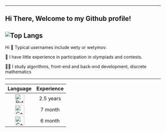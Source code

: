 ----
## Hi There, Welcome to my Github profile! 
![Top Langs](https://github-readme-stats-git-masterrstaa-rickstaa.vercel.app/api/top-langs/?username=wetymov&layout=compact&theme=transparent&hide_border=true&langs_count=10)
----
Hi 👋 Typical usernames include wety or wetymov.

🌱 I have little experience in participation in olympiads and contests.

👨‍💻 I study algorithms, front-end and back-end development, discrete mathematics


---------
|                                                      Language                                                      | Experience |
|:--------------------------------------------------------------------------------------------------------------------:|:----------:|
| <img style="width: 30px; height: 30px" src="https://cdn-icons-png.flaticon.com/512/5968/5968350.png" alt="Python" /> | 2.5 years  |
|  <img style="width: 30px; height: 30px" src="https://cdn-icons-png.flaticon.com/512/6132/6132222.png" alt="C++" />   |  7 month   |
|  <img style="width: 30px; height: 30px" src="https://cdn-icons-png.flaticon.com/512/3665/3665923.png" alt="C++" />   |  6 month   |


